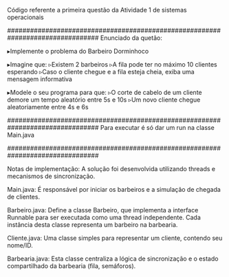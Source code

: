 Código referente a primeira questão da Atividade 1 de sistemas operacionais

################################################################################
Enunciado da quetão:

▸Implemente o problema do Barbeiro Dorminhoco

▸Imagine que:
▹Existem 2 barbeiros
▹A fila pode ter no máximo 10 clientes esperando
▹Caso o cliente chegue e a fila esteja cheia, exiba uma mensagem informativa

▸Modele o seu programa para que:
▹O corte de cabelo de um cliente demore um tempo aleatório entre 5s e 10s
▹Um novo cliente chegue aleatoriamente entre 4s e 6s

################################################################################
Para executar é só dar um run na classe Main.java

################################################################################

Notas de implementação:
A solução foi desenvolvida utilizando threads e mecanismos de sincronização.

Main.java: É responsável por iniciar os barbeiros e a simulação de chegada de clientes.

Barbeiro.java: Define a classe Barbeiro, que implementa a interface Runnable para ser executada como uma thread independente. Cada instância desta classe representa um barbeiro na barbearia.

Cliente.java: Uma classe simples para representar um cliente, contendo seu nome/ID.

Barbearia.java: Esta classe centraliza a lógica de sincronização e o estado compartilhado da barbearia (fila, semáforos).
